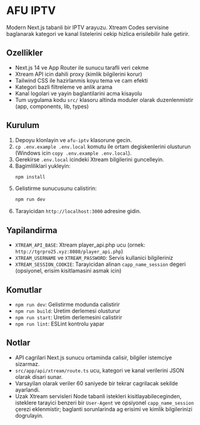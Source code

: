 # AFU IPTV

Modern Next.js tabanli bir IPTV arayuzu. Xtream Codes servisine baglanarak kategori ve kanal listelerini cekip hizlica erisilebilir hale getirir.

## Ozellikler
- Next.js 14 ve App Router ile sunucu tarafli veri cekme
- Xtream API icin dahili proxy (kimlik bilgilerini korur)
- Tailwind CSS ile hazirlanmis koyu tema ve cam efekti
- Kategori bazli filtreleme ve anlik arama
- Kanal logolari ve yayin baglantilarini acma kisayolu
- Tum uygulama kodu `src/` klasoru altinda moduler olarak duzenlenmistir (app, components, lib, types)

## Kurulum
1. Depoyu klonlayin ve `afu-iptv` klasorune gecin.
2. `cp .env.example .env.local` komutu ile ortam degiskenlerini olusturun (Windows icin `copy .env.example .env.local`).
3. Gerekirse `.env.local` icindeki Xtream bilgilerini guncelleyin.
4. Bagimliliklari yukleyin:
   ```bash
   npm install
   ```
5. Gelistirme sunucusunu calistirin:
   ```bash
   npm run dev
   ```
6. Tarayicidan `http://localhost:3000` adresine gidin.

## Yapilandirma
- `XTREAM_API_BASE`: Xtream player_api.php ucu (ornek: `http://tgrpro25.xyz:8080/player_api.php`)
- `XTREAM_USERNAME` ve `XTREAM_PASSWORD`: Servis kullanici bilgileriniz
- `XTREAM_SESSION_COOKIE`: Tarayicidan alinan `capp_name_session` degeri (opsiyonel, erisim kisitlamasini asmak icin)

## Komutlar
- `npm run dev`: Gelistirme modunda calistirir
- `npm run build`: Uretim derlemesi olusturur
- `npm run start`: Uretim derlemesini calistirir
- `npm run lint`: ESLint kontrolu yapar

## Notlar
- API cagrilari Next.js sunucu ortaminda calisir, bilgiler istemciye sizarmaz.
- `src/app/api/xtream/route.ts` ucu, kategori ve kanal verilerini JSON olarak disari sunar.
- Varsayilan olarak veriler 60 saniyede bir tekrar cagrilacak sekilde ayarlandi.
- Uzak Xtream servisleri Node tabanli istekleri kisitlayabileceginden, isteklere tarayici benzeri bir `User-Agent` ve opsiyonel `capp_name_session` çerezi eklenmistir; baglanti sorunlarinda ag erisimi ve kimlik bilgilerinizi dogrulayin.
